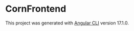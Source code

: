 # CornFrontend

This project was generated with [Angular CLI](https://github.com/angular/angular-cli) version 17.1.0.

